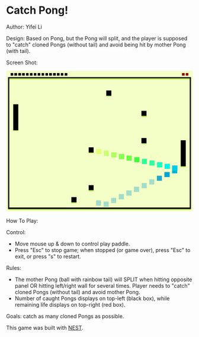 # Catch Pong!

Author: Yifei Li

Design: Based on Pong, but the Pong will split, and the player is supposed to "catch" cloned Pongs (without tail) and avoid being hit by mother Pong (with tail).

Screen Shot:

![Screen Shot](screenshot.png)

How To Play:

Control:

- Move mouse up & down to control play paddle.
- Press "Esc" to stop game; when stopped (or game over), press "Esc" to exit, or press "s" to restart.

Rules:

- The mother Pong (ball with rainbow tail) will SPLIT when hitting opposite panel OR hitting left/right wall for several times. Player needs to "catch" cloned Pongs (without tail) and avoid mother Pong.
- Number of caught Pongs displays on top-left (black box), while remaining life displays on top-right (red box).

Goals: catch as many cloned Pongs as possible.

This game was built with [NEST](NEST.md).
